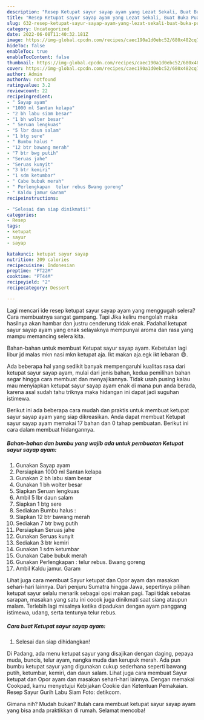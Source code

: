 ```yaml
---
description: "Resep Ketupat sayur sayap ayam yang Lezat Sekali, Buat Buka Puasa}"
title: "Resep Ketupat sayur sayap ayam yang Lezat Sekali, Buat Buka Puasa}"
slug: 632-resep-ketupat-sayur-sayap-ayam-yang-lezat-sekali-buat-buka-puasa
category: Uncategorized
date: 2022-06-08T11:40:32.181Z
image: https://img-global.cpcdn.com/recipes/caec190a1d0ebc52/680x482cq70/ketupat-sayur-sayap-ayam-foto-resep-utama.jpg
hideToc: false
enableToc: true
enableTocContent: false
thumbnail: https://img-global.cpcdn.com/recipes/caec190a1d0ebc52/680x482cq70/ketupat-sayur-sayap-ayam-foto-resep-utama.jpg
cover: https://img-global.cpcdn.com/recipes/caec190a1d0ebc52/680x482cq70/ketupat-sayur-sayap-ayam-foto-resep-utama.jpg
author: Admin
authorAv: notfound
ratingvalue: 3.2
reviewcount: 22
recipeingredient:
- " Sayap ayam"
- "1000 ml Santan kelapa"
- "2 bh labu siam besar"
- "1 bh wolter besar"
- " Seruan lengkuas"
- "5 lbr daun salam"
- "1 btg sere"
- " Bumbu halus "
- "12 btr bawang merah"
- "7 btr bwg putih"
- "Seruas jahe"
- "Seruas kunyit"
- "3 btr kemiri"
- "1 sdm ketumbar"
- " Cabe bubuk merah"
- " Perlengkapan  telur rebus Bwang goreng"
- " Kaldu jamur Garam"
recipeinstructions:

- "Selesai dan siap dinikmati!"
categories:
- Resep
tags:
- ketupat
- sayur
- sayap

katakunci: ketupat sayur sayap 
nutrition: 209 calories
recipecuisine: Indonesian
preptime: "PT22M"
cooktime: "PT44M"
recipeyield: "2"
recipecategory: Dessert

---
```



Lagi mencari ide resep ketupat sayur sayap ayam yang menggugah selera? Cara membuatnya sangat gampang. Tapi Jika keliru mengolah maka hasilnya akan hambar dan justru cenderung tidak enak. Padahal ketupat sayur sayap ayam yang enak selayaknya mempunyai aroma dan rasa yang mampu memancing selera kita.


Bahan-bahan untuk membuat Ketupat sayur sayap ayam. Kebetulan lagi libur jd malas mkn nasi mkn ketupat aja. Ikt makan aja.egk ikt lebaran 😄.

Ada beberapa hal yang sedikit banyak mempengaruhi kualitas rasa dari ketupat sayur sayap ayam, mulai dari jenis bahan, kedua pemilihan bahan segar hingga cara membuat dan menyajikannya. Tidak usah pusing kalau mau menyiapkan ketupat sayur sayap ayam enak di mana pun anda berada, karena asal sudah tahu triknya maka hidangan ini dapat jadi suguhan istimewa.


Berikut ini ada beberapa cara mudah dan praktis untuk membuat ketupat sayur sayap ayam yang siap dikreasikan. Anda dapat membuat Ketupat sayur sayap ayam memakai 17 bahan dan 0 tahap pembuatan. Berikut ini cara dalam membuat hidangannya.

<!--inarticleads1-->

##### Bahan-bahan dan bumbu yang wajib ada untuk pembuatan Ketupat sayur sayap ayam:

1. Gunakan  Sayap ayam
1. Persiapkan 1000 ml Santan kelapa
1. Gunakan 2 bh labu siam besar
1. Gunakan 1 bh wolter besar
1. Siapkan  Seruan lengkuas
1. Ambil 5 lbr daun salam
1. Siapkan 1 btg sere
1. Sediakan  Bumbu halus :
1. Siapkan 12 btr bawang merah
1. Sediakan 7 btr bwg putih
1. Persiapkan Seruas jahe
1. Gunakan Seruas kunyit
1. Sediakan 3 btr kemiri
1. Gunakan 1 sdm ketumbar
1. Gunakan  Cabe bubuk merah
1. Gunakan  Perlengkapan : telur rebus. Bwang goreng
1. Ambil  Kaldu jamur. Garam


Lihat juga cara membuat Sayur ketupat dan Opor ayam dan masakan sehari-hari lainnya. Dari penjuru Sumatra hingga Jawa, sepertinya pilihan ketupat sayur selalu menarik sebagai opsi makan pagi. Tapi tidak sebatas sarapan, masakan yang satu ini cocok juga dinikmati saat siang ataupun malam. Terlebih lagi misalnya ketika dipadukan dengan ayam panggang istimewa, udang, serta tentunya telur rebus. 

<!--inarticleads2-->

##### Cara buat Ketupat sayur sayap ayam:


1. Selesai dan siap dihidangkan!

Di Padang, ada menu ketupat sayur yang disajikan dengan daging, pepaya muda, buncis, telur ayam, nangka muda dan kerupuk merah. Ada pun bumbu ketupat sayur yang digunakan cukup sederhana seperti bawang putih, ketumbar, kemiri, dan daun salam. Lihat juga cara membuat Sayur ketupat dan Opor ayam dan masakan sehari-hari lainnya. Dengan memakai Cookpad, kamu menyetujui Kebijakan Cookie dan Ketentuan Pemakaian. Resep Sayur Gurih Labu Siam Foto: detikcom. 

Gimana nih? Mudah bukan? Itulah cara membuat ketupat sayur sayap ayam yang bisa anda praktikkan di rumah. Selamat mencoba!

